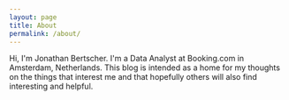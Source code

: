 ```yaml
---
layout: page
title: About
permalink: /about/
---
```


Hi, I'm Jonathan Bertscher. I'm a Data Analyst at Booking.com in Amsterdam, Netherlands. This blog is intended as a home for my thoughts on the things that interest me and that hopefully others will also find interesting and helpful.
